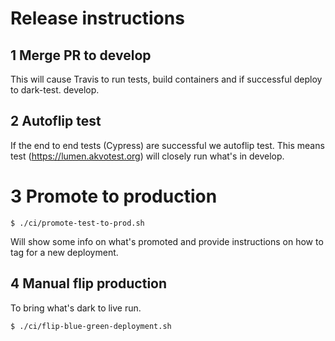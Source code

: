 # Release instructions

## 1 Merge PR to develop
This will cause Travis to run tests, build containers and if successful deploy
to dark-test.
develop.

## 2 Autoflip test
If the end to end tests (Cypress) are successful we autoflip test. This means
test (https://lumen.akvotest.org) will closely run what's in develop.

# 3 Promote to production
```
$ ./ci/promote-test-to-prod.sh
```
Will show some info on what's promoted and provide instructions on how to tag
for a new deployment.


## 4 Manual flip production
To bring what's dark to live run.
```
$ ./ci/flip-blue-green-deployment.sh
```
